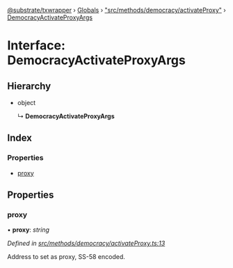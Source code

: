 [@substrate/txwrapper](../README.md) › [Globals](../globals.md) › ["src/methods/democracy/activateProxy"](../modules/_src_methods_democracy_activateproxy_.md) › [DemocracyActivateProxyArgs](_src_methods_democracy_activateproxy_.democracyactivateproxyargs.md)

# Interface: DemocracyActivateProxyArgs

## Hierarchy

* object

  ↳ **DemocracyActivateProxyArgs**

## Index

### Properties

* [proxy](_src_methods_democracy_activateproxy_.democracyactivateproxyargs.md#proxy)

## Properties

###  proxy

• **proxy**: *string*

*Defined in [src/methods/democracy/activateProxy.ts:13](https://github.com/paritytech/txwrapper/blob/2ba8a31/src/methods/democracy/activateProxy.ts#L13)*

Address to set as proxy, SS-58 encoded.
